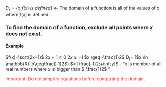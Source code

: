 $D_x$ = {$x|f(x)$ $is$ $defined$} $\leftarrow$ The domain of a function is all of the values of $x$ where $f(x)$ is defined
### To find the domain of a function, exclude all points where $x$ does not exist.
#### Example
$f(x)=\sqrt{2x+1}$
$2x+1 \geq 0$
$2x \geq -1$
$x \geq -\frac{1}2$
$D_f=$ {$x \in \mathbb{R}| x\geq\frac{-1}2$} $= [\frac{-1}2;+\infty]$ - "$x$ is member of all real numbers where $x$ is bigger than $-\frac{1}2$ "

<span style="color:rgb(255, 50, 50)">Important: Do not simplify equations before computing the domain.</span> 
